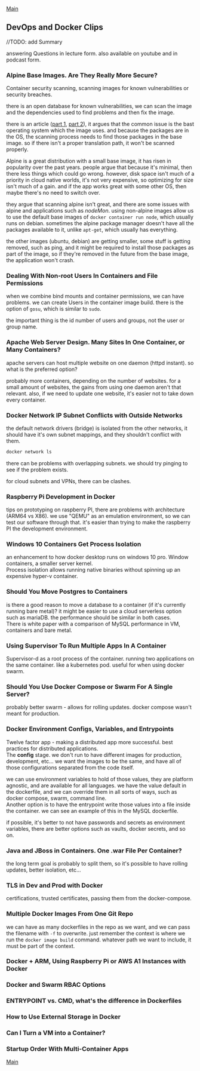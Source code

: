 <!--
ignore these words in spell check for this file
// cSpell:ignore Entrypoints gosu
-->

[Main](README.md)

## DevOps and Docker Clips

<!-- <details> -->
<summary>
//TODO: add Summary
</summary>

answering Questions in lecture form. also available on youtube and in podcast form.

### Alpine Base Images. Are They Really More Secure?

Container security scanning, scanning images for known vulnerabilities or security breaches.

there is an open database for known vulnerabilities, we can scan the image and the dependencies used to find problems and then fix the image.

there is an article ([part 1](https://kubedex.com/container-scanning/), [part 2](https://kubedex.com/follow-up-container-scanning-comparison/)), it argues that the common issue is the bast operating system which the image uses. and because the packages are in the OS, the scanning process needs to find those packages in the base image. so if there isn't a proper translation path, it won't be scanned properly.

Alpine is a great distribution with a small base image, it has risen in popularity over the past years. people argue that because it's minimal, then there less things which could go wrong. however, disk space isn't much of a priority in cloud native worlds, it's not very expensive, so optimizing for size isn't much of a gain. and if the app works great with some other OS, then maybe there's no need to switch over.

they argue that scanning alpine isn't great, and there are some issues with alpine and applications such as _nodeMon_. using non-alpine images allow us to use the default base images of `docker container run node`, which usually runs on debian. sometimes the alpine package manager doesn't have all the packages available to it, unlike `apt-get`, which usually has everything.

the other images (ubuntu, debian) are getting smaller, some stuff is getting removed, such as ping, and it might be required to install those packages as part of the image, so if they're removed in the future from the base image, the application won't crash.

### Dealing With Non-root Users In Containers and File Permissions

when we combine bind mounts and container permissions, we can have problems. we can create Users in the container image build. there is the option of `gosu`, which is similar to `sudo`.

the important thing is the id number of users and groups, not the user or group name.

### Apache Web Server Design. Many Sites In One Container, or Many Containers?

apache servers can host multiple website on one daemon (httpd instant). so what is the preferred option?

probably more containers, depending on the number of websites. for a small amount of websites, the gains from using one daemon aren't that relevant. also, if we need to update one website, it's easier not to take down every container.

### Docker Network IP Subnet Conflicts with Outside Networks

the default network drivers (bridge) is isolated from the other networks, it should have it's own subnet mappings, and they shouldn't conflict with them.

```sh
docker network ls
```

there can be problems with overlapping subnets. we should try pinging to see if the problem exists.

for cloud subnets and VPNs, there can be clashes.

### Raspberry Pi Development in Docker

tips on prototyping on raspberry PI, there are problems with architecture (ARM64 vs X86). we use "QEMU" as an emulation environment, so we can test our software through that. it's easier than trying to make the raspberry PI the development environment.

### Windows 10 Containers Get Process Isolation

an enhancement to how docker desktop runs on windows 10 pro. Window containers, a smaller server kernel.\
Process isolation allows running native binaries without spinning up an expensive hyper-v container.

### Should You Move Postgres to Containers

is there a good reason to move a database to a container (if it's currently running bare metal)? it might be easier to use a cloud serverless option such as mariaDB. the performance should be similar in both cases.\
There is white paper with a comparison of MySQL performance in VM, containers and bare metal.

### Using Supervisor To Run Multiple Apps In A Container

Supervisor-d as a root process of the container. running two applications on the same container. like a kubernetes pod. useful for when using docker swarm.

### Should You Use Docker Compose or Swarm For A Single Server?

probably better swarm - allows for rolling updates. docker compose wasn't meant for production.

### Docker Environment Configs, Variables, and Entrypoints

Twelve factor app - making a distributed app more successful. best practices for distributed applications.\
The **config** stage. we don't run to have different images for production, development, etc... we want the images to be the same, and have all of those configurations separated from the code itself.

we can use environment variables to hold of those values, they are platform agnostic, and are available for all languages. we have the value default in the dockerfile, and we can override them in all sorts of ways, such as docker compose, swarm, command line.\
Another option is to have the entrypoint write those values into a file inside the container. we can see an example of this in the MySQL dockerfile.

if possible, it's better to not have passwords and secrets as environment variables, there are better options such as vaults, docker secrets, and so on.

### Java and JBoss in Containers. One .war File Per Container?

the long term goal is probably to split them, so it's possible to have rolling updates, better isolation, etc...

### TLS in Dev and Prod with Docker

certifications, trusted certificates, passing them from the docker-compose.

### Multiple Docker Images From One Git Repo

we can have as many dockerfiles in the repo as we want, and we can pass the filename with `-f` to overwrite. just remember the context is where we run the `docker image build` command. whatever path we want to include, it must be part of the context.

### Docker + ARM, Using Raspberry Pi or AWS A1 Instances with Docker

### Docker and Swarm RBAC Options

### ENTRYPOINT vs. CMD, what's the difference in Dockerfiles

### How to Use External Storage in Docker

### Can I Turn a VM into a Container?

### Startup Order With Multi-Container Apps

</details>

[Main](README.md)
